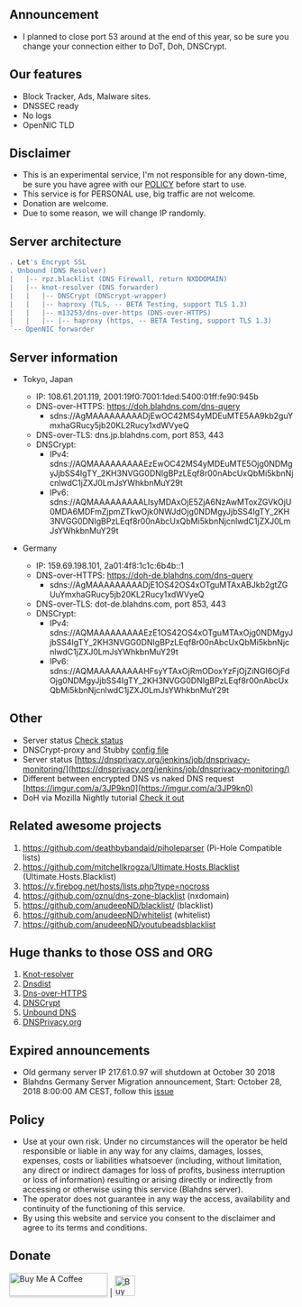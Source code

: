 ## Announcement
* I planned to close port 53 around at the end of this year, so be sure you change your connection either to DoT, Doh, DNSCrypt.

## Our features
* Block Tracker, Ads, Malware sites.
* DNSSEC ready
* No logs
* OpenNIC TLD

## Disclaimer
* This is an experimental service, I'm not responsible for any down-time, be sure you have agree with our [POLICY](https://github.com/ookangzheng/blahdns/blob/master/README.md#policy) before start to use. 
* This service is for PERSONAL use, big traffic are not welcome.
* Donation are welcome.
* Due to some reason, we will change IP randomly.


## Server architecture

```bash
. Let's Encrypt SSL
. Unbound (DNS Resolver)
|   |-- rpz.blacklist (DNS Firewall, return NXDDOMAIN)
|   |-- knot-resolver (DNS forwarder)
|   |   |-- DNSCrypt (DNScrypt-wrapper)
|   |   |-- haproxy (TLS, -- BETA Testing, support TLS 1.3)
|   |   |-- m13253/dns-over-https (DNS-over-HTTPS)
|   |   |-- |-- haproxy (https, -- BETA Testing, support TLS 1.3)
`-- OpenNIC forwarder
```
## Server information
- Tokyo, Japan
  * IP: 108.61.201.119, 2001:19f0:7001:1ded:5400:01ff:fe90:945b
  * DNS-over-HTTPS: https://doh.blahdns.com/dns-query
    * sdns://AgMAAAAAAAAADjEwOC42MS4yMDEuMTE5AA9kb2guYmxhaGRucy5jb20KL2Rucy1xdWVyeQ
  * DNS-over-TLS: dns.jp.blahdns.com, port 853, 443
  * DNSCrypt:
    * IPv4:  sdns://AQMAAAAAAAAAEzEwOC42MS4yMDEuMTE5Ojg0NDMgyJjbSS4IgTY_2KH3NVGG0DNIgBPzLEqf8r00nAbcUxQbMi5kbnNjcnlwdC1jZXJ0LmJsYWhkbnMuY29t
    * IPv6:
sdns://AQMAAAAAAAAALlsyMDAxOjE5ZjA6NzAwMToxZGVkOjU0MDA6MDFmZjpmZTkwOjk0NWJdOjg0NDMgyJjbSS4IgTY_2KH3NVGG0DNIgBPzLEqf8r00nAbcUxQbMi5kbnNjcnlwdC1jZXJ0LmJsYWhkbnMuY29t

- Germany
  * IP: 159.69.198.101, 2a01:4f8:1c1c:6b4b::1
  * DNS-over-HTTPS: https://doh-de.blahdns.com/dns-query
    * sdns://AgMAAAAAAAAADjE1OS42OS4xOTguMTAxABJkb2gtZGUuYmxhaGRucy5jb20KL2Rucy1xdWVyeQ
  * DNS-over-TLS: dot-de.blahdns.com, port 853, 443
  * DNSCrypt:
    * IPv4:    sdns://AQMAAAAAAAAAEzE1OS42OS4xOTguMTAxOjg0NDMgyJjbSS4IgTY_2KH3NVGG0DNIgBPzLEqf8r00nAbcUxQbMi5kbnNjcnlwdC1jZXJ0LmJsYWhkbnMuY29t 
    * IPv6: sdns://AQMAAAAAAAAAHFsyYTAxOjRmODoxYzFjOjZiNGI6OjFdOjg0NDMgyJjbSS4IgTY_2KH3NVGG0DNIgBPzLEqf8r00nAbcUxQbMi5kbnNjcnlwdC1jZXJ0LmJsYWhkbnMuY29t

## Other
* Server status [Check status](https://stats.blahdns.com)
* DNSCrypt-proxy and Stubby [config file](https://github.com/ookangzheng/blahdns/tree/master/client-conf)
* Server status [https://dnsprivacy.org/jenkins/job/dnsprivacy-monitoring/](https://dnsprivacy.org/jenkins/job/dnsprivacy-monitoring/)
* Different between encrypted DNS vs naked DNS request [https://imgur.com/a/3JP9kn0](https://imgur.com/a/3JP9kn0)
* DoH via Mozilla Nightly tutorial [Check it out](https://www.ookangzheng.com/mozilla-nightly-enable-dns-over-https/)

## Related awesome projects
1. https://github.com/deathbybandaid/piholeparser (Pi-Hole Compatible lists)
2. https://github.com/mitchellkrogza/Ultimate.Hosts.Blacklist (Ultimate.Hosts.Blacklist)
3. https://v.firebog.net/hosts/lists.php?type=nocross
4. https://github.com/oznu/dns-zone-blacklist (nxdomain)
5. https://github.com/anudeepND/blacklist/ (blacklist)
6. https://github.com/anudeepND/whitelist (whitelist)
6. https://github.com/anudeepND/youtubeadsblacklist

## Huge thanks to those OSS and ORG
1. [Knot-resolver](https://github.com/CZ-NIC/knot-resolver)
2. [Dnsdist](https://dnsdist.org)
3. [Dns-over-HTTPS](https://github.com/m13253/dns-over-https)
4. [DNSCrypt](http://dnscrypt.info/)
5. [Unbound DNS](https://nlnetlabs.nl/projects/unbound)
5. [DNSPrivacy.org](https://dnsprivacy.org)

## Expired announcements
* Old germany server IP 217.61.0.97 will shutdown at October 30 2018
* Blahdns Germany Server Migration announcement, Start: October 28, 2018 8:00:00 AM CEST, follow this [issue](https://github.com/ookangzheng/blahdns/issues/5)

## Policy
* Use at your own risk. Under no circumstances will the operator be held responsible or liable in any way for any claims, damages, losses, expenses, costs or liabilities whatsoever (including, without limitation, any direct or indirect damages for loss of profits, business interruption or loss of information) resulting or arising directly or indirectly from accessing or otherwise using this service (Blahdns server).
* The operator does not guarantee in any way the access, availability and continuity of the functioning of this service. 
* By using this website and service you consent to the disclaimer and agree to its terms and conditions.

## Donate
<a href="https://buymeacoff.ee/elk6NqZhi" target="_blank"><img src="https://www.buymeacoffee.com/assets/img/custom_images/orange_img.png" alt="Buy Me A Coffee" style="height: 41px !important;width: 174px !important;box-shadow: 0px 3px 2px 0px rgba(190, 190, 190, 0.5) !important;-webkit-box-shadow: 0px 3px 2px 0px rgba(190, 190, 190, 0.5) !important;" ></a>
|
<a href='https://ko-fi.com/P5P4GPQ8' target='_blank'><img height='36' style='border:0px;height:36px;' src='https://az743702.vo.msecnd.net/cdn/kofi4.png?v=0' border='0' alt='Buy Me a Coffee at ko-fi.com' /></a>
